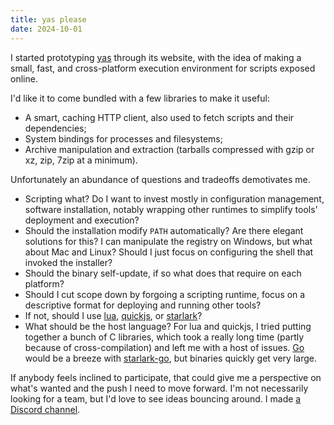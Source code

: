 ```yaml
---
title: yas please
date: 2024-10-01
---
```


I started prototyping [yas](https://yas.tools) through its website, with the idea of making a small, fast, and cross-platform execution environment for scripts exposed online.

I'd like it to come bundled with a few libraries to make it useful:

- A smart, caching HTTP client, also used to fetch scripts and their dependencies;
- System bindings for processes and filesystems;
- Archive manipulation and extraction (tarballs compressed with gzip or xz, zip, 7zip at a minimum).

Unfortunately an abundance of questions and tradeoffs demotivates me.

- Scripting what? Do I want to invest mostly in configuration management, software installation, notably wrapping other runtimes to simplify tools' deployment and execution?
- Should the installation modify `PATH` automatically? Are there elegant solutions for this? I can manipulate the registry on Windows, but what about Mac and Linux? Should I just focus on configuring the shell that invoked the installer?
- Should the binary self-update, if so what does that require on each platform?
- Should I cut scope down by forgoing a scripting runtime, focus on a descriptive format for deploying and running other tools?
- If not, should I use [lua](https://www.lua.org/), [quickjs](https://bellard.org/quickjs/), or [starlark](https://bazel.build/rules/language)?
- What should be the host language? For lua and quickjs, I tried putting together a bunch of C libraries, which took a really long time (partly because of cross-compilation) and left me with a host of issues. [Go](https://go.dev) would be a breeze with [starlark-go](https://github.com/google/starlark-go), but binaries quickly get very large.

If anybody feels inclined to participate, that could give me a perspective on what's wanted and the push I need to move forward. I'm not necessarily looking for a team, but I'd love to see ideas bouncing around. I made [a Discord channel](https://discord.gg/5s6HBPhYEA).
